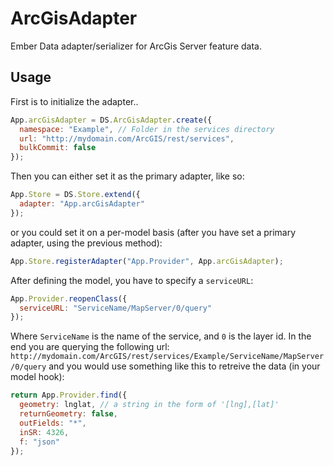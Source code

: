 ArcGisAdapter
=============

Ember Data adapter/serializer for ArcGis Server feature data.

## Usage
First is to initialize the adapter..

```js
App.arcGisAdapter = DS.ArcGisAdapter.create({
  namespace: "Example", // Folder in the services directory
  url: "http://mydomain.com/ArcGIS/rest/services",
  bulkCommit: false
});
```

Then you can either set it as the primary adapter, like so:

```js
App.Store = DS.Store.extend({
  adapter: "App.arcGisAdapter"
});
```
or you could set it on a per-model basis (after you have set a primary adapter, using the previous method):

```js
App.Store.registerAdapter("App.Provider", App.arcGisAdapter);
```

After defining the model, you have to specify a `serviceURL`:

```js
App.Provider.reopenClass({
  serviceURL: "ServiceName/MapServer/0/query"
});
```

Where `ServiceName` is the name of the service, and `0` is the layer id.
In the end you are querying the following url: `http://mydomain.com/ArcGIS/rest/services/Example/ServiceName/MapServer/0/query` and you would use something like this to retreive the data (in your model hook):

```js
return App.Provider.find({ 
  geometry: lnglat, // a string in the form of '[lng],[lat]'
  returnGeometry: false,
  outFields: "*",
  inSR: 4326,
  f: "json"
});
```

